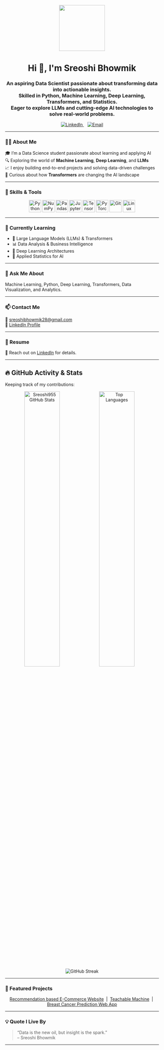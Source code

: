 <div align="center">
  <img height="150" src="https://media.giphy.com/media/du3J3cXyzhj75IOgvA/giphy.gif" />
</div>

<h1 align="center">Hi 👋, I'm Sreoshi Bhowmik</h1>
<h3 align="center">
  An aspiring Data Scientist passionate about transforming data into actionable insights.<br>
  Skilled in Python, Machine Learning, Deep Learning, Transformers, and Statistics.<br>
  Eager to explore LLMs and cutting-edge AI technologies to solve real-world problems.
</h3>

<p align="center">
  <a href="https://www.linkedin.com/in/sreoshi-bhowmik-b04454303" target="_blank">
    <img src="https://img.shields.io/badge/LinkedIn-0077B5?style=for-the-badge&logo=linkedin&logoColor=white" alt="LinkedIn" />
  </a>
  &nbsp;&nbsp;
  <a href="mailto:sreoshibhowmik28@gmail.com">
    <img src="https://img.shields.io/badge/Gmail-D14836?style=for-the-badge&logo=gmail&logoColor=white" alt="Email" />
  </a>
</p>

---

### 🧑‍🎓 About Me

🎓 I’m a Data Science student passionate about learning and applying AI  
🔍 Exploring the world of **Machine Learning**, **Deep Learning**, and **LLMs**  
📈 I enjoy building end-to-end projects and solving data-driven challenges  
🧠 Curious about how **Transformers** are changing the AI landscape  

---

### 🔧 Skills & Tools

<p align="center">
  <img src="https://cdn.jsdelivr.net/gh/devicons/devicon/icons/python/python-original.svg" width="40" title="Python"/>
  <img src="https://cdn.jsdelivr.net/gh/devicons/devicon/icons/numpy/numpy-original.svg" width="40" title="NumPy"/>
  <img src="https://cdn.jsdelivr.net/gh/devicons/devicon/icons/pandas/pandas-original.svg" width="40" title="Pandas"/>
  <img src="https://cdn.jsdelivr.net/gh/devicons/devicon/icons/jupyter/jupyter-original.svg" width="40" title="Jupyter"/>
  <img src="https://cdn.jsdelivr.net/gh/devicons/devicon/icons/tensorflow/tensorflow-original.svg" width="40" title="TensorFlow"/>
  <img src="https://cdn.jsdelivr.net/gh/devicons/devicon/icons/pytorch/pytorch-original.svg" width="40" title="PyTorch"/>
  <img src="https://cdn.jsdelivr.net/gh/devicons/devicon/icons/git/git-original.svg" width="40" title="Git"/>
  <img src="https://cdn.jsdelivr.net/gh/devicons/devicon/icons/linux/linux-original.svg" width="40" title="Linux"/>
</p>

---

### 🌱 Currently Learning

- 🤖 Large Language Models (LLMs) & Transformers  
- 📊 Data Analysis & Business Intelligence  
- 🧪 Deep Learning Architectures  
- 🧩 Applied Statistics for AI  

---

### 💬 Ask Me About

Machine Learning, Python, Deep Learning, Transformers, Data Visualization, and Analytics.

---

### 📫 Contact Me

📧 sreoshibhowmik28@gmail.com  
🔗 [LinkedIn Profile](https://www.linkedin.com/in/sreoshi-bhowmik-b04454303)

---

### 📄 Resume

📄 Reach out on [LinkedIn](https://www.linkedin.com/in/sreoshi-bhowmik-b04454303) for details.

---

## 🔥 GitHub Activity & Stats

Keeping track of my contributions:

<p float="left" align="center">
  <img align="left" src="https://github-readme-stats.vercel.app/api?username=Sreoshi955&show_icons=true&locale=en&hide_border=true&title_color=ffffff&text_color=ffffff&icon_color=ff0000&bg_color=1a1a1a" width="48%" alt="Sreoshi955 GitHub Stats" />
  <img align="left" src="https://github-readme-stats.vercel.app/api/top-langs?username=Sreoshi955&show_icons=true&locale=en&layout=compact&hide_border=true&title_color=ffffff&text_color=ffffff&icon_color=ff0000&bg_color=1a1a1a" width="48%" alt="Top Languages" />
</p>

<br clear="both" />

<p align="center">
  <img src="https://github-readme-streak-stats.herokuapp.com/?user=Sreoshi955&theme=dark&ring=ff0000&currstreakLabel=ffffff&currstreakNum=ffffff&sideLabels=ffffff&sideNums=ffffff&dates=ffffff&background=1a1a1a" alt="GitHub Streak" />
</p>

---

### 🚀 Featured Projects

<p align="center">
  <a href="https://github.com/Sreoshi955/Recommendation-System-based-eCommerce-Website.git" target="_blank">Recommendation based E-Commerce Website</a> &nbsp;|&nbsp;
  <a href="https://github.com/Sreoshi955/Teachable-Machine.git" target="_blank">Teachable Machine</a> &nbsp;|&nbsp;
  <a href="https://github.com/Sreoshi955/Breast-Cancer-Prediction-Web-App.git" target="_blank">Breast Cancer Prediction Web App</a>
</p>

---

### 💡 Quote I Live By

> “Data is the new oil, but insight is the spark.”  
> – Sreoshi Bhowmik 

---
